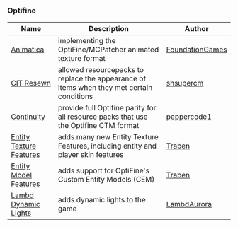 ### Optifine

| Name                                                                      | Description                                                                               | Author                                                       |
| ------------------------------------------------------------------------- | ----------------------------------------------------------------------------------------- | ------------------------------------------------------------ |
| [ Animatica ](https://modrinth.com/mod/animatica)                         | implementing the OptiFine/MCPatcher animated texture format                               | [FoundationGames](https://modrinth.com/user/FoundationGames) |
| [CIT Resewn](https://modrinth.com/mod/cit-resewn)                         | allowed resourcepacks to replace the appearance of items when they met certain conditions | [shsupercm](https://modrinth.com/user/shsupercm)             |
| [Continuity](https://modrinth.com/mod/continuity)                         | provide full Optifine parity for all resource packs that use the Optifine CTM format      | [peppercode1](https://modrinth.com/user/peppercode1)         |
| [Entity Texture Features](https://modrinth.com/mod/entitytexturefeatures) | adds many new Entity Texture Features, including entity and player skin features          | [Traben](https://modrinth.com/user/Traben)                   |
| [Entity Model Features](https://modrinth.com/mod/entity-model-features)   | adds support for OptiFine's Custom Entity Models (CEM)                                    | [Traben](https://modrinth.com/user/Traben)                   |
| [Lambd Dynamic Lights](https://modrinth.com/mod/lambdynamiclights)                            | adds dynamic lights to the game                                                           | [LambdAurora](https://modrinth.com/user/LambdAurora)         |
